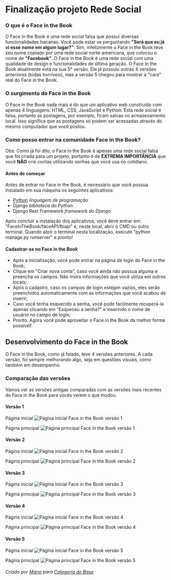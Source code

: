 # Finalização projeto Rede Social

### O que é o Face in the Book
O Face in the Book é uma rede social falsa que possui diversas funcionalidades bacanas. Você pode estar se perguntando __"Será que eu já vi esse nome em algum lugar?"__. Sim, infelizmente o Face in the Book teve seu nome copiado por uma rede social norte-americana, que colocou o nome de __"Facebook"__.
O Face in the Book é uma rede social com uma qualidade de design e funcionalidades de última geração.
O Face in the Book atualmente está na sua 5° versão. Ele já possuiu outras 4 versões anteriores (todas horríveis), mas a versão 5 chegou para mostrar a "cara" real do Face in the Book.

### O surgimento do Face in the Book
O Face in the Book nada mais é do que um aplicativo web construído com apenas 4 linguagens: HTML, CSS, JavaScript e Python.
Esta rede social é falsa, portanto as postagens, por exemplo, ficam salvas no armazenamento local. Isso significa que as postagens só podem ser acessadas através do mesmo computador que você postou.

### Como posso entrar na comunidade Face in the Book?
Obs: Como já foi dito, o Face in the Book é apenas uma rede social falsa que foi criada para um projeto, portanto é de **EXTREMA IMPORTÂNCIA** que você **NÃO** crie contas utilizando senhas que você usa no cotidiano.

#### Antes de começar
Antes de entrar no Face in the Book, é necessário que você possua instalado em sua máquina os seguintes aplicativos:

* [Python](https://www.python.org/) _linguagem de programação_
* Django _biblioteca do Python_
* Django Rest Framework _framework do Django_

Após concluir a instalação dos aplicativos, você deve entrar em: "FaceInTheBook/faceAPI/fbapi" e, neste local, abrir o CMD ou outro terminal.
Quando abrir o terminal nesta localização, execute "python manage.py runserver" e pronto!

#### Cadastrar-se no Face in the Book
 - Após a inicialização, você pode entrar na página de login do Face in the Book;
 - Clique em "Criar nova conta", caso você ainda não possua alguma e preencha os campos. Não insira informações que você utiliza em outros locais;
 - Após o cadastro, caso os campos de login estejam vazios, eles serão preenchidos automaticamente com as informações que você acabou de inserir;
 - Caso você tenha esquecido a senha, você pode facilmente recuperá-la apenas clicando em "Esqueceu a senha?" e inserindo o nome de usuário no campo de login;
 - Pronto. Agora você pode aproveitar o Face in the Book da melhor forma possível!


## Desenvolvimento do Face in the Book
O Face in the Book, como já falado, teve 4 versões anteriores. A cada versão, foi sempre melhorando algo, seja em questões visuais, como também em desempenho.

### Comparação das versões
Vamos ver as versões antigas comparadas com as versões mais recentes do Face in the Book para vocês verem o que mudou.


#### Versão 1
Página inicial
![Página inicial Face in the Book versão 1](https://github.com/AABB2741/projeto-final-caregoria-de-base/blob/main/screenshots/v1%20-%20Main.png?raw=true)

Página principal
![Página principal Face in the Book versão 1](https://github.com/AABB2741/projeto-final-caregoria-de-base/blob/main/screenshots/v1%20-%20Main.png?raw=true)


#### Versão 2
Página inicial
![Página inicial Face in the Book versão 2](https://github.com/AABB2741/projeto-final-caregoria-de-base/blob/main/screenshots/v2%20-%20Home.png?raw=true)

Página principal
![Página principal Face in the Book versão 2](https://github.com/AABB2741/projeto-final-caregoria-de-base/blob/main/screenshots/v2%20-%20Main.png?raw=true)


#### Versão 3
Página inicial
![Página inicial Face in the Book versão 3](https://github.com/AABB2741/projeto-final-caregoria-de-base/blob/main/screenshots/v3%20-%20Home.png?raw=true)

Página principal
![Página principal Face in the Book versão 3](https://github.com/AABB2741/projeto-final-caregoria-de-base/blob/main/screenshots/v3%20-%20Main.png?raw=true)


#### Versão 4
Página inicial
![Página inicial Face in the Book versão 4](https://github.com/AABB2741/projeto-final-caregoria-de-base/blob/main/screenshots/v4%20-%20Home.png?raw=true)

Página principal
![Página principal Face in the Book versão 4](https://github.com/AABB2741/projeto-final-caregoria-de-base/blob/main/screenshots/v4%20-%20Main.png?raw=true)


#### Versão 5
Página inicial
![Página inicial Face in the Book versão 5](https://github.com/AABB2741/projeto-final-caregoria-de-base/blob/main/screenshots/v5%20-%20Home.png?raw=true)

Página principal
![Página principal Face in the Book versão 5](https://github.com/AABB2741/projeto-final-caregoria-de-base/blob/main/screenshots/v5%20-%20Main.png?raw=true)

###### Criado por [Mário](https://github.com/AABB2741/) para [Categoria de Base](https://categoriadebase.org/)
